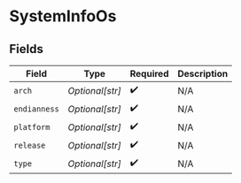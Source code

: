 # SystemInfoOs


## Fields

| Field              | Type               | Required           | Description        |
| ------------------ | ------------------ | ------------------ | ------------------ |
| `arch`             | *Optional[str]*    | :heavy_check_mark: | N/A                |
| `endianness`       | *Optional[str]*    | :heavy_check_mark: | N/A                |
| `platform`         | *Optional[str]*    | :heavy_check_mark: | N/A                |
| `release`          | *Optional[str]*    | :heavy_check_mark: | N/A                |
| `type`             | *Optional[str]*    | :heavy_check_mark: | N/A                |